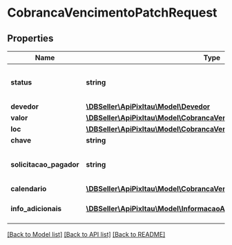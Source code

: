 # CobrancaVencimentoPatchRequest

## Properties
Name | Type | Description | Notes
------------ | ------------- | ------------- | -------------
**status** | **string** | Status da cobrança. &lt;table&gt;&lt;tr&gt;&lt;td&gt;ENUM&lt;/td&gt;&lt;/tr&gt;&lt;tr&gt;&lt;td&gt;REMOVIDA_PELO_USUARIO_RECEBEDOR&lt;/td&gt;&lt;/tr&gt;&lt;/table&gt; | [optional] 
**devedor** | [**\DBSeller\ApiPixItau\Model\Devedor**](Devedor.md) |  | [optional] 
**valor** | [**\DBSeller\ApiPixItau\Model\CobrancaVencimentoPatchRequestValor**](CobrancaVencimentoPatchRequestValor.md) |  | [optional] 
**loc** | [**\DBSeller\ApiPixItau\Model\CobrancaVencimentoPatchRequestLoc**](CobrancaVencimentoPatchRequestLoc.md) |  | [optional] 
**chave** | **string** | Chave DICT do recebedor | [optional] 
**solicitacao_pagador** | **string** | O campo solicitacaoPagador, determina um texto a ser apresentado ao pagador para que ele possa digitar uma informação correlata, em formato livre, a ser enviada ao recebedor | [optional] 
**calendario** | [**\DBSeller\ApiPixItau\Model\CobrancaVencimentoPatchRequestCalendario**](CobrancaVencimentoPatchRequestCalendario.md) |  | [optional] 
**info_adicionais** | [**\DBSeller\ApiPixItau\Model\InformacaoAdicional[]**](InformacaoAdicional.md) | Cada respectiva informação adicional contida na lista (nome e valor) deve ser apresentada ao pagador | [optional] 

[[Back to Model list]](../../README.md#documentation-for-models) [[Back to API list]](../../README.md#documentation-for-api-endpoints) [[Back to README]](../../README.md)

